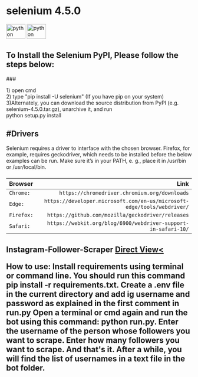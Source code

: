 <h1 align="left">selenium 4.5.0</h1>
<div align="left">
  <img src="https://cdn.jsdelivr.net/gh/devicons/devicon/icons/python/python-original.svg" height="40" width="52" alt="python logo"  />

  <img src="https://cdn.jsdelivr.net/gh/devicons/devicon/icons/selenium/selenium-original.svg" height="40" width="52" alt="python logo"  />
</div>

###

<h2 align="left">To Install the Selenium PyPI, Please follow the steps below:</h2>
###

<p align="left">1) open cmd <br> 2) type "pip install -U selenium" (If you have pip on your system)<br> 3)Alternately, you can download the source distribution from PyPI (e.g. selenium-4.5.0.tar.gz), unarchive it, and run<br>      python setup.py install</p>

###

<h2 align="left">#Drivers</h2>

<p align="left">Selenium requires a driver to interface with the chosen browser. Firefox, for example, requires geckodriver, which needs to be installed before the below examples can be run. Make sure it’s in your PATH, e. g., place it in /usr/bin or /usr/local/bin.</p>

###
| Browser        | Link  |
| :------------  | --------: |
| `Chrome:`      | `https://chromedriver.chromium.org/downloads`   |
| `Edge:`        | `https://developer.microsoft.com/en-us/microsoft-edge/tools/webdriver/`   |
| `Firefox:`     | `https://github.com/mozilla/geckodriver/releases`   |
| `Safari:`      | `https://webkit.org/blog/6900/webdriver-support-in-safari-10/`   |


###

<h2>Instagram-Follower-Scraper<h/2>
  <a href="https://github.com/diiviij/Selenium-Python-New-/blob/main/run.py">Direct View<</a>


How to use:
Install requirements using terminal or command line. You should run this command pip install -r requirements.txt.
Create a .env file in the current directory and add ig username and password as explained in the first comment in run.py
Open a terminal or cmd again and run the bot using this command: python run.py.
Enter the username of the person whose followers you want to scrape.
Enter how many followers you want to scrape.
And that's it. After a while, you will find the list of usernames in a text file in the bot folder.

###
